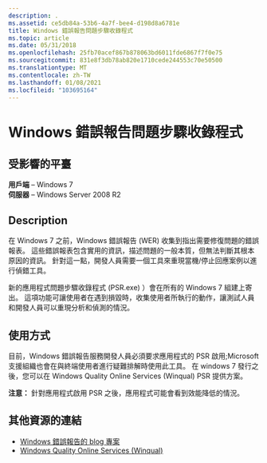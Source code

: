 ```yaml
---
description: .
ms.assetid: ce5db84a-53b6-4a7f-bee4-d198d8a6781e
title: Windows 錯誤報告問題步驟收錄程式
ms.topic: article
ms.date: 05/31/2018
ms.openlocfilehash: 25fb70acef867b878063bd6011fde6867f7f0e75
ms.sourcegitcommit: 831e8f3db78ab820e1710cede244553c70e50500
ms.translationtype: MT
ms.contentlocale: zh-TW
ms.lasthandoff: 01/08/2021
ms.locfileid: "103695164"
---
```

# <a name="windows-error-reporting-problem-steps-recorder"></a>Windows 錯誤報告問題步驟收錄程式

## <a name="affected-platforms"></a>受影響的平臺

**用戶端** – Windows 7  
**伺服器** – Windows Server 2008 R2  


## <a name="description"></a>Description

在 Windows 7 之前，Windows 錯誤報告 (WER) 收集到指出需要修復問題的錯誤報表。 這些錯誤報表包含實用的資訊，描述問題的一般本質，但無法判斷其根本原因的資訊。 針對這一點，開發人員需要一個工具來重現當機/停止回應案例以進行偵錯工具。

新的應用程式問題步驟收錄程式 (PSR.exe) ）會在所有的 Windows 7 組建上寄出。 這項功能可讓使用者在遇到損毀時，收集使用者所執行的動作，讓測試人員和開發人員可以重現分析和偵測的情況。

## <a name="usage"></a>使用方式

目前，Windows 錯誤報告服務開發人員必須要求應用程式的 PSR 啟用;Microsoft 支援組織也會在與終端使用者進行疑難排解時使用此工具。 在 windows 7 發行之後，您可以在 Windows Quality Online Services (Winqual) PSR 提供方案。

**注意：** 針對應用程式啟用 PSR 之後，應用程式可能會看到效能降低的情況。

## <a name="links-to-other-resources"></a>其他資源的連結

-   [Windows 錯誤報告的 blog 專案](/archive/blogs/wer/)
-   [Windows Quality Online Services (Winqual) ](https://winqual.microsoft.com)

 

 
